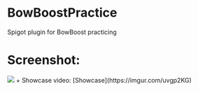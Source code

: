 # BowBoostPractice
Spigot plugin for BowBoost practicing

# Screenshot:
<img src="https://imgur.com/DEPYxpe.png">
+ Showcase video:
[Showcase](https://imgur.com/uvgp2KG)